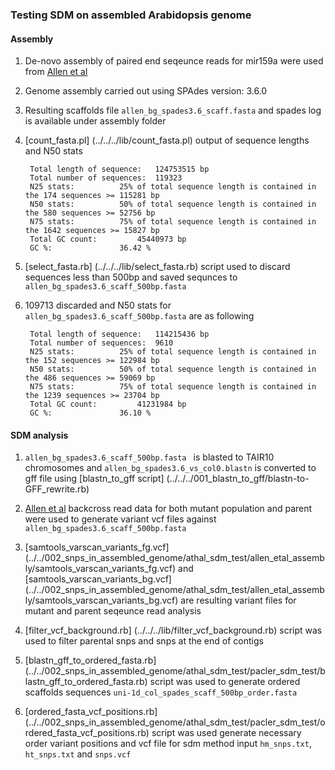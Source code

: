 ### Testing SDM on assembled Arabidopsis genome

#### Assembly

1. De-novo assembly of paired end seqeunce reads for mir159a were used from  [Allen et al](http://journal.frontiersin.org/article/10.3389/fpls.2013.00362/full)

2. Genome assembly carried out using SPAdes version: 3.6.0

3. Resulting scaffolds file `allen_bg_spades3.6_scaff.fasta` and spades log is available under assembly folder

4. [count\_fasta.pl] (../../../lib/count_fasta.pl) output of sequence lengths and N50 stats

		Total length of sequence:	124753515 bp
		Total number of sequences:	119323
		N25 stats:			25% of total sequence length is contained in the 174 sequences >= 115281 bp
		N50 stats:			50% of total sequence length is contained in the 580 sequences >= 52756 bp
		N75 stats:			75% of total sequence length is contained in the 1642 sequences >= 15827 bp
		Total GC count:			45440973 bp
		GC %:				36.42 %

 
5. [select\_fasta.rb] (../../../lib/select_fasta.rb) script used to discard sequences less than 500bp and saved sequnces to `allen_bg_spades3.6_scaff_500bp.fasta`

6. 109713 discarded and N50 stats for `allen_bg_spades3.6_scaff_500bp.fasta` are as following

		Total length of sequence:	114215436 bp
		Total number of sequences:	9610
		N25 stats:			25% of total sequence length is contained in the 152 sequences >= 122984 bp
		N50 stats:			50% of total sequence length is contained in the 486 sequences >= 59069 bp
		N75 stats:			75% of total sequence length is contained in the 1239 sequences >= 23704 bp
		Total GC count:			41231984 bp
		GC %:				36.10 %


#### SDM analysis

1. `allen_bg_spades3.6_scaff_500bp.fasta ` is blasted to TAIR10 chromosomes and `allen_bg_spades3.6_vs_col0.blastn` is converted to gff file using [blastn\_to_gff script] (../../../001_blastn_to_gff/blastn-to-GFF_rewrite.rb)

2. [Allen et al](http://journal.frontiersin.org/article/10.3389/fpls.2013.00362/full) backcross read data for both mutant population and parent were used to generate variant vcf files against `allen_bg_spades3.6_scaff_500bp.fasta`

3. [samtools\_varscan\_variants_fg.vcf] (../../002_snps_in_assembled_genome/athal_sdm_test/allen_etal_assembly/samtools_varscan_variants_fg.vcf) and [samtools\_varscan\_variants_bg.vcf] (../../002_snps_in_assembled_genome/athal_sdm_test/allen_etal_assembly/samtools_varscan_variants_bg.vcf) are resulting variant files for mutant and parent seqeunce read analysis

4. [filter_vcf_background.rb] (../../../lib/filter_vcf_background.rb) script was used to filter parental snps and snps at the end of contigs

5. [blastn_gff_to_ordered_fasta.rb] (../../002_snps_in_assembled_genome/athal_sdm_test/pacler_sdm_test/blastn_gff_to_ordered_fasta.rb) script was used to generate ordered scaffolds sequences `uni-1d_col_spades_scaff_500bp_order.fasta` 

6. [ordered_fasta_vcf_positions.rb] (../../002_snps_in_assembled_genome/athal_sdm_test/pacler_sdm_test/ordered_fasta_vcf_positions.rb) script was used generate necessary order variant positions and vcf file for sdm method input `hm_snps.txt`, `ht_snps.txt` and `snps.vcf`


